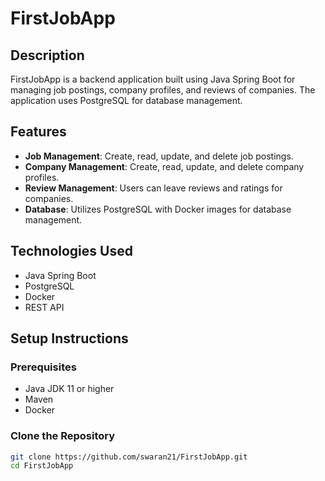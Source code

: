 # FirstJobApp

## Description
FirstJobApp is a backend application built using Java Spring Boot for managing job postings, company profiles, and reviews of companies. The application uses PostgreSQL for database management.

## Features
- **Job Management**: Create, read, update, and delete job postings.
- **Company Management**: Create, read, update, and delete company profiles.
- **Review Management**: Users can leave reviews and ratings for companies.
- **Database**: Utilizes PostgreSQL with Docker images for database management.

## Technologies Used
- Java Spring Boot
- PostgreSQL
- Docker
- REST API

## Setup Instructions

### Prerequisites
- Java JDK 11 or higher
- Maven
- Docker

### Clone the Repository
```bash
git clone https://github.com/swaran21/FirstJobApp.git
cd FirstJobApp
